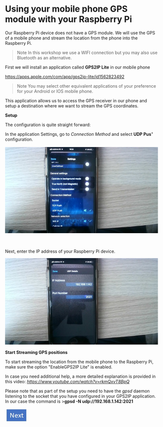# Using your mobile phone GPS module with your Raspberry Pi 

Our Raspberry Pi device does not have a GPS module. We will use the GPS of a mobile phone and stream the location from the phone into the Raspberry Pi.

> Note In this workshop we use a WIFI connection but you may also use Bluetooth as an alternative. 

First we will install an application called **GPS2IP Lite** in our mobile phone 

https://apps.apple.com/com/app/gps2ip-lite/id1562823492

> Note You may select other equivalent applications of your preference for your Android or IOS mobile phone. 

This application allows us to access the GPS receiver in our phone and setup a destination where we want to stream the GPS coordinates.

**Setup**

The configuration is quite straight forward: 

In the application Settings, go to *Connection Method* and select **UDP Pus**" configuration.
<br/><br/>
![GPS2IP app Settings](GPS2IP_1.jpg)


<br/><br/>
Next, enter the IP address of your Raspberry Pi device. 



![GPS2IP app Settings](GPS2IP_2.jpg)


**Start Streaming GPS positions**

To start streaming the location from the mobile phone to the Raspberry Pi, make sure the option "EnableGPS2IP Lite" is enabled. 

In case you need additional help, a more detailed explanation is provided in this video: *https://www.youtube.com/watch?v=rkmQxvT8BpQ*

Please note that as part of the setup you need to have the *gpsd* daemon listening to the socket that you have configured in your GPS2IP application. 
In our case the command is >**gpsd -N udp://192.168.1.142:2021**



[![Next](../next.jpg)](https://github.com/notariop/cv_demo_workshop/blob/main/2.-%20IoT%20Greengrass%20Core%20software/2.1.-step.md)

 